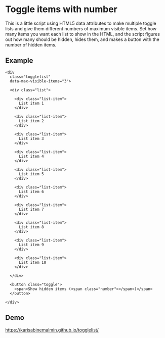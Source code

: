# Toggle items with number

This is a little script using HTML5 data attributes to make multiple toggle lists and give them different numbers of maximum visible items. Set how many items you want each list to show in the HTML, and the script figures out how many should be hidden, hides them, and makes a button with the number of hidden items.

## Example

```
<div
  class="togglelist"
  data-max-visible-items="3">

  <div class="list">

    <div class="list-item">
      List item 1
    </div>

    <div class="list-item">
      List item 2
    </div>

    <div class="list-item">
      List item 3
    </div>

    <div class="list-item">
      List item 4
    </div>

    <div class="list-item">
      List item 5
    </div>

    <div class="list-item">
      List item 6
    </div>

    <div class="list-item">
      List item 7
    </div>

    <div class="list-item">
      List item 8
    </div>

    <div class="list-item">
      List item 9
    </div>

    <div class="list-item">
      List item 10
    </div>

  </div>

  <button class="toggle">
    <span>Show hidden items (<span class="number"></span>)</span>
  </button>

</div>
```

## Demo
https://karisabinemalmin.github.io/togglelist/
